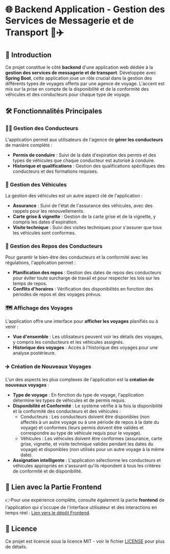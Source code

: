 # 🌐 Backend Application - Gestion des Services de Messagerie et de Transport 🚚✈️

## 🚀 Introduction

Ce projet constitue le côté **backend** d'une application web dédiée à la **gestion des services de messagerie et de transport**. Développée avec **Spring Boot**, cette application joue un rôle crucial dans la gestion des différents types de voyages offerts par une agence de voyage. L'accent est mis sur la prise en compte de la disponibilité et de la conformité des véhicules et des conducteurs pour chaque type de voyage.

## 🛠️ Fonctionnalités Principales

### 👨‍✈️ Gestion des Conducteurs

L'application permet aux utilisateurs de l'agence de **gérer les conducteurs** de manière complète :
- **Permis de conduire** : Suivi de la date d'expiration des permis et des types de véhicules que chaque conducteur est autorisé à conduire.
- **Historique et qualifications** : Gestion des qualifications spécifiques des conducteurs et des formations requises.

### 🚗 Gestion des Véhicules

La gestion des véhicules est un autre aspect clé de l'application :
- **Assurance** : Suivi de l'état de l'assurance des véhicules, avec des rappels pour les renouvellements.
- **Carte grise & vignette** : Gestion de la carte grise et de la vignette, y compris les dates d'expiration.
- **Visite technique** : Suivi des visites techniques pour s'assurer que tous les véhicules sont conformes.

### 🛌 Gestion des Repos des Conducteurs

Pour garantir le bien-être des conducteurs et la conformité avec les régulations, l'application permet :
- **Planification des repos** : Gestion des dates de repos des conducteurs pour éviter toute surcharge de travail et pour respecter les lois sur les temps de repos.
- **Conflits d'horaires** : Vérification des disponibilités en fonction des périodes de repos et des voyages prévus.

### 🗺️ Affichage des Voyages

L'application offre une interface pour **afficher les voyages** planifiés ou à venir :
- **Vue d'ensemble** : Les utilisateurs peuvent voir les détails des voyages, y compris les conducteurs et les véhicules assignés.
- **Historique des voyages** : Accès à l'historique des voyages pour une analyse postérieure.

### ✈️ Création de Nouveaux Voyages

L'un des aspects les plus complexes de l'application est la **création de nouveaux voyages** :
- **Type de voyage** : En fonction du type de voyage, l'application détermine les types de véhicules et de permis requis.
- **Disponibilité et Conformité** : Le système vérifie à la fois la disponibilité et la conformité des conducteurs et des véhicules :
  - Conducteurs : Les conducteurs doivent être disponibles (non affectés à un autre voyage ou à une période de repos à la date du voyage) et conformes (leurs permis doivent être valides et correspondre au type de véhicule requis pour le voyage).
  - Véhicules : Les véhicules doivent être conformes (assurance, carte grise, vignette, et visite technique valides pendant les dates du voyage) et disponibles (non utilisés pour un autre voyage à la même date).
- **Assignation intelligente** :  L'application sélectionne les conducteurs et véhicules appropriés en s'assurant qu'ils répondent à tous les critères de conformité et de disponibilité.

## 🔗 Lien avec la Partie Frontend

👉Pour une expérience complète, consulte également la partie **frontend** de l'application qui s'occupe de l'interface utilisateur et des interactions en temps réel : <a href="https://github.com/BiouiAdnane/Frontend-Application---Gestion-des-Services-de-Messagerie-et-de-Transport" target="_blank">Lien vers le dépôt Frontend</a>.

## 📝 Licence

Ce projet est licencié sous la licence MIT - voir le fichier [LICENSE](LICENSE) pour plus de détails.


